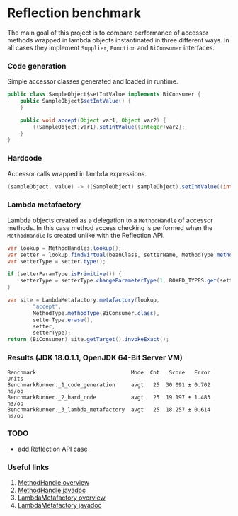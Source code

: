 # Reflection benchmark

The main goal of this project is to compare performance of accessor methods wrapped in lambda objects instantinated in three different ways. In all cases they implement `Supplier`, `Function` and `BiConsumer` interfaces. 

### Code generation

Simple accessor classes generated and loaded in runtime.

```java
public class SampleObject$setIntValue implements BiConsumer {
    public SampleObject$setIntValue() {
    }

    public void accept(Object var1, Object var2) {
        ((SampleObject)var1).setIntValue((Integer)var2);
    }
}
```

### Hardcode

Accessor calls wrapped in lambda expressions.

```java
(sampleObject, value) -> ((SampleObject) sampleObject).setIntValue((int) value)
```

### Lambda metafactory
Lambda objects created as a delegation to a `MethodHandle` of accessor methods. In this case method access checking is performed when the `MethodHandle` is created unlike with the Reflection API.

```java
var lookup = MethodHandles.lookup();
var setter = lookup.findVirtual(beanClass, setterName, MethodType.methodType(void.class, setterParamType));
var setterType = setter.type();

if (setterParamType.isPrimitive()) {
    setterType = setterType.changeParameterType(1, BOXED_TYPES.get(setterParamType));
}

var site = LambdaMetafactory.metafactory(lookup,
        "accept",
        MethodType.methodType(BiConsumer.class),
        setterType.erase(),
        setter,
        setterType);
return (BiConsumer) site.getTarget().invokeExact();
```

### Results (JDK 18.0.1.1, OpenJDK 64-Bit Server VM)
```
Benchmark                              Mode  Cnt   Score   Error  Units
BenchmarkRunner._1_code_generation     avgt   25  30.091 ± 0.702  ns/op
BenchmarkRunner._2_hard_code           avgt   25  19.197 ± 1.483  ns/op
BenchmarkRunner._3_lambda_metafactory  avgt   25  18.257 ± 0.614  ns/op
```

### TODO
- add Reflection API case

### Useful links
1. [MethodHandle overview](https://habr.com/ru/company/haulmont/blog/431922/)
2. [MethodHandle javadoc](https://docs.oracle.com/en/java/javase/18/docs/api/java.base/java/lang/invoke/MethodHandle.html)
3. [LambdaMetafactory overview](https://habr.com/ru/company/haulmont/blog/432418/)
4. [LambdaMetafactory javadoc](https://docs.oracle.com/en/java/javase/18/docs/api/java.base/java/lang/invoke/LambdaMetafactory.html)

